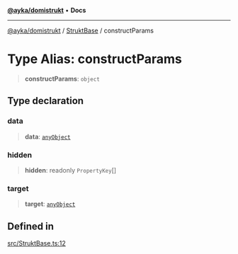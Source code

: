 [**@ayka/domistrukt**](../../../README.md) • **Docs**

***

[@ayka/domistrukt](../../../globals.md) / [StruktBase](../README.md) / constructParams

# Type Alias: constructParams

> **constructParams**: `object`

## Type declaration

### data

> **data**: [`anyObject`](../../Types/type-aliases/anyObject.md)

### hidden

> **hidden**: readonly `PropertyKey`[]

### target

> **target**: [`anyObject`](../../Types/type-aliases/anyObject.md)

## Defined in

[src/StruktBase.ts:12](https://github.com/AndreyMork/domistrukt/blob/f762a0db7b22ee8086aa8c6327967c318f1b8b4e/src/StruktBase.ts#L12)
